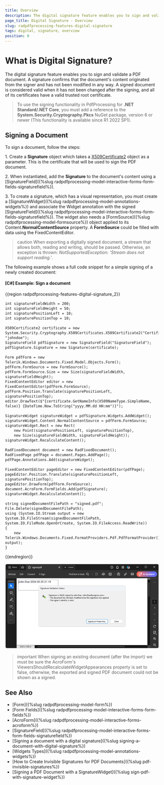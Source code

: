 ```yaml
---
title: Overview
description: The digital signature feature enables you to sign and validate a PDF document. 
page_title: Digital Signature - Overview
slug: radpdfprocessing-features-digital-signature
tags: digital, signature, overview
position: 0
---
```


# What is Digital Signature?

The digital signature feature enables you to sign and validate a PDF document. A signature confirms that the document's content originated from the signer and has not been modified in any way. A signed document is considered valid when it has not been changed after the signing, and all of its certificates have a valid trusted root certificate.

>To use the signing functionality in PdfProcessing for **.NET Standard/.NET Core**, you must add a reference to the **System.Security.Cryptography.Pkcs** NuGet package, version 6 or newer (This functionality is available since R1 2022 SP1).

## Signing a Document

To sign a document, follow the steps:

1\. Create a **Signature** object which takes a [X509Certificate2](https://msdn.microsoft.com/en-us/library/system.security.cryptography.x509certificates.x509certificate2(v=vs.110).aspx) object as a parameter. This is the certificate that will be used to sign the PDF document.

2\. When instantiated, add the **Signature** to the document's content using a [SignatureField]({%slug radpdfprocessing-model-interactive-forms-form-fields-signaturefield%}).

3\. To create a signature, which has a visual representation, you must create a [SignatureWidget]({%slug radpdfprocessing-model-annotations-widgets%}) and associate the Widget annotation with the signed [SignatureField]({%slug radpdfprocessing-model-interactive-forms-form-fields-signaturefield%}). The widget also needs a [FormSource]({%slug radpdfprocessing-model-formsource%}) object applied to its Content.**NormalContentSource** property. A **FormSource** could be filled with data using the FixedContentEditor.

>caution When exporting a digitally signed document, a stream that allows both, reading and writing, should be passed. Otherwise, an exception is thrown: *NotSupportedException: 'Stream does not support reading.'*.

The following example shows a full code snippet for a simple signing of a newly created document:

#### **[C#] Example: Sign a document**

{{region radpdfprocessing-features-digital-signature_2}}

    int signatureFieldWidth = 200;
    int signatureFieldHeight = 50;
    int signaturePositionLeft = 10;
    int signaturePositionTop = 10; 

    X509Certificate2 certificate = new System.Security.Cryptography.X509Certificates.X509Certificate2("Certificate.pfx", "johndoe");
    SignatureField pdfSignature = new SignatureField("SignatureField");
    pdfSignature.Signature = new Signature(certificate);

    Form pdfForm = new Telerik.Windows.Documents.Fixed.Model.Objects.Form();
    pdfForm.FormSource = new FormSource();
    pdfForm.FormSource.Size = new Size(signatureFieldWidth, signatureFieldHeight);
    FixedContentEditor editor = new FixedContentEditor(pdfForm.FormSource);
    pdfForm.Position.Translate(signaturePositionLeft, signaturePositionTop);
    editor.DrawText($"{certificate.GetNameInfo(X509NameType.SimpleName, false)} {DateTime.Now.ToString("yyyy.MM.dd HH:mm")}");

    SignatureWidget signatureWidget = pdfSignature.Widgets.AddWidget();
    signatureWidget.Content.NormalContentSource = pdfForm.FormSource;
    signatureWidget.Rect = new Rect(
        new Point(signaturePositionLeft, signaturePositionTop),
        new Size(signatureFieldWidth, signatureFieldHeight));
    signatureWidget.RecalculateContent();

    RadFixedDocument document = new RadFixedDocument();
    RadFixedPage pdfPage = document.Pages.AddPage();
    pdfPage.Annotations.Add(signatureWidget);

    FixedContentEditor pageEditor = new FixedContentEditor(pdfPage);
    pageEditor.Position.Translate(signaturePositionLeft, signaturePositionTop);
    pageEditor.DrawForm(pdfForm.FormSource);
    document.AcroForm.FormFields.Add(pdfSignature);
    signatureWidget.RecalculateContent();

    string signedDocumentFilePath = "signed.pdf";
    File.Delete(signedDocumentFilePath);
    using (System.IO.Stream output = new System.IO.FileStream(signedDocumentFilePath, System.IO.FileMode.OpenOrCreate, System.IO.FileAccess.ReadWrite))
    {
        new Telerik.Windows.Documents.Fixed.FormatProviders.Pdf.PdfFormatProvider().Export(document, output);
    }

{{endregion}}

![Signed PDF](images/radpdfprocessing-features-digital-signature.png)

>important When signing an existing document (after the import) we must be sure the AcroForm's ViewersShouldRecalculateWidgetAppearances property is set to false, otherwise, the exported and signed PDF document could not be shown as a signed. 

## See Also

* [Form]({%slug radpdfprocessing-model-form%})
* [Form Fields]({%slug radpdfprocessing-model-interactive-forms-form-fields%})
* [AcroForm]({%slug radpdfprocessing-model-interactive-forms-acroform%})
* [SignatureField]({%slug radpdfprocessing-model-interactive-forms-form-fields-signaturefield%})
* [Signing a document with a digital signature]({%slug signing-a-document-with-digital-signature%})
* [Widgets Types]({%slug radpdfprocessing-model-annotations-widgets%})
* [How to Create Invisible Signatures for PDF Documents]({%slug pdf-invisible-signatures%})
* [Signing a PDF Document with a SignatureWidget]({%slug sign-pdf-with-signature-widget%})
